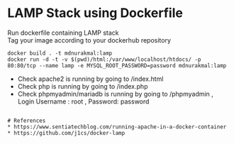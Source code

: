 # LAMP Stack using Dockerfile

Run dockerfile containing LAMP stack </br>
Tag your image according to your dockerhub repository

```shell
docker build . -t mdnurakmal:lamp
docker run -d -t -v $(pwd)/html:/var/www/localhost/htdocs/ -p 80:80/tcp --name lamp -e MYSQL_ROOT_PASSWORD=password mdnurakmal:lamp
```
* Check apache2 is running by going to <HOSTIP>/index.html
* Check php is running by going to <HOSTIP>/index.php
* Check phpmyadmin/mariadb is running by going to <HOSTIP>/phpmyadmin , Login Username : root , Password: password

```

# References
* https://www.sentiatechblog.com/running-apache-in-a-docker-container
* https://github.com/j1cs/docker-lamp
